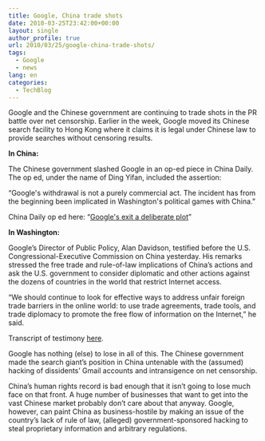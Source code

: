 ```yaml
---
title: Google, China trade shots
date: 2010-03-25T23:42:00+00:00
layout: single
author_profile: true
url: 2010/03/25/google-china-trade-shots/
tags:
  - Google
  - news
lang: en
categories: 
  - TechBlog
---
```

Google and the Chinese government are continuing to trade shots in the PR battle over net censorship. Earlier in the week, Google moved its Chinese search facility to Hong Kong where it claims it is legal under Chinese law to provide searches without censoring results.

**In China:**

The Chinese government slashed Google in an op-ed piece in China Daily. The op ed, under the name of Ding Yifan, included the assertion:

“Google's withdrawal is not a purely commercial act. The incident has from the beginning been implicated in Washington's political games with China.”

China Daily op ed here: “[Google's exit a deliberate plot](http://www.chinadaily.com.cn/opinion/2010-03/25/content_9638825.htm)”

**In Washington:**

Google’s Director of Public Policy, Alan Davidson, testified before the U.S. Congressional-Executive Commission on China yesterday. His remarks stressed the free trade and rule-of-law implications of China’s actions and ask the U.S. government to consider diplomatic and other actions against the dozens of countries in the world that restrict Internet access.

“We should continue to look for effective ways to address unfair foreign trade barriers in the online world: to use trade agreements, trade tools, and trade diplomacy to promote the free flow of information on the Internet,” he said.

Transcript of testimony [here](http://www.scribd.com/doc/28866040/032410-Alan-Davidson-Testimony).

Google has nothing (else) to lose in all of this. The Chinese government made the search giant’s position in China untenable with the (assumed) hacking of dissidents’ Gmail accounts and intransigence on net censorship.

China’s human rights record is bad enough that it isn’t going to lose much face on that front. A huge number of businesses that want to get into the vast Chinese market probably don’t care about that anyway. Google, however, can paint China as business-hostile by making an issue of the country’s lack of rule of law, (alleged) government-sponsored hacking to steal proprietary information and arbitrary regulations.
